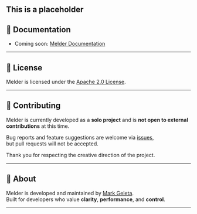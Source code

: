 This is a placeholder
---

## 📖 Documentation

- Coming soon: [Melder Documentation](https://github.com/Synaptic724/melder)

---

## 📝 License

Melder is licensed under the [Apache 2.0 License](LICENSE).

---

## 🤝 Contributing

Melder is currently developed as a **solo project** and is **not open to external contributions** at this time.

Bug reports and feature suggestions are welcome via [issues](https://github.com/Synaptic724/melder/issues),  
but pull requests will not be accepted.

Thank you for respecting the creative direction of the project.

---

## 🧠 About

Melder is developed and maintained by [Mark Geleta](https://github.com/Synaptic724).  
Built for developers who value **clarity**, **performance**, and **control**.

---
